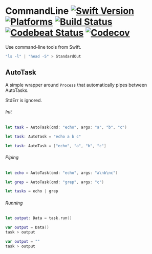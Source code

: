 CommandLine [![Swift Version](https://img.shields.io/badge/Swift-4.0-orange.svg)](https://swift.org/download/#releases) [![Platforms](https://img.shields.io/badge/Platforms-macOS%20|%20Linux-lightgray.svg)](https://swift.org/download/#releases) [![Build Status](https://travis-ci.org/DavidSkrundz/CommandLine.svg?branch=master)](https://travis-ci.org/DavidSkrundz/CommandLine) [![Codebeat Status](https://codebeat.co/badges/46f0d430-fa26-401f-94d1-b95130fcf9c2)](https://codebeat.co/projects/github-com-davidskrundz-commandline) [![Codecov](https://codecov.io/gh/DavidSkrundz/CommandLine/branch/master/graph/badge.svg)](https://codecov.io/gh/DavidSkrundz/CommandLine)
===========

Use command-line tools from Swift.

```Swift
"ls -l" | "head -5" > StandardOut
```

AutoTask
--------

A simple wrapper around `Process` that automatically pipes between AutoTasks.

StdErr is ignored.

###### Init

```Swift
let task = AutoTask(cmd: "echo", args: "a", "b", "c")
```
```Swift
let task: AutoTask = "echo a b c"
```
```Swift
let task: AutoTask = ["echo", "a", "b", "c"]
```

###### Piping

```Swift
let echo = AutoTask(cmd: "echo", args: "a\nb\nc")
```
```Swift
let grep = AutoTask(cmd: "grep", args: "c")
```
```Swift
let tasks = echo | grep
```

###### Running

```Swift
let output: Data = task.run()
```
```Swift
var output = Data()
task > output
```
```Swift
var output = ""
task > output
```
